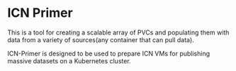 # ICN Primer

This is a tool for creating a scalable array of PVCs and populating them with data from a variety of sources(any container that can pull data).

ICN-Primer is designed to be used to prepare ICN VMs for publishing massive datasets on a Kubernetes cluster.

